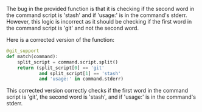 The bug in the provided function is that it is checking if the second word in the command script is 'stash' and if 'usage:' is in the command's stderr. However, this logic is incorrect as it should be checking if the first word in the command script is 'git' and not the second word.

Here is a corrected version of the function:

```python
@git_support
def match(command):
    split_script = command.script.split()
    return (split_script[0] == 'git'
            and split_script[1] == 'stash'
            and 'usage:' in command.stderr)
```

This corrected version correctly checks if the first word in the command script is 'git', the second word is 'stash', and if 'usage:' is in the command's stderr.